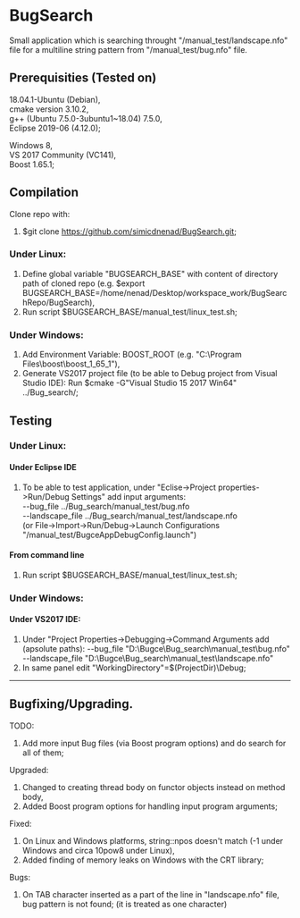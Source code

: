 # BugSearch

Small application which is searching throught "/manual_test/landscape.nfo" file for a multiline string pattern from "/manual_test/bug.nfo" file.

## Prerequisities (Tested on)
18.04.1-Ubuntu (Debian),  
cmake version 3.10.2,  
g++ (Ubuntu 7.5.0-3ubuntu1~18.04) 7.5.0,  
Eclipse 2019-06 (4.12.0);

Windows 8,  
VS 2017 Community (VC141),  
Boost 1.65.1;  

## Compilation
Clone repo with:  
1. $git clone https://github.com/simicdnenad/BugSearch.git; 
### Under Linux:
1. Define global variable "BUGSEARCH_BASE" with content of directory path of cloned repo (e.g. $export BUGSEARCH_BASE=/home/nenad/Desktop/workspace_work/BugSearchRepo/BugSearch),  
1. Run script $BUGSEARCH_BASE/manual_test/linux_test.sh;  

### Under Windows: 
1. Add Environment Variable: BOOST_ROOT (e.g. "C:\Program Files\boost\boost_1_65_1"),  
2. Generate VS2017 project file (to be able to Debug project from Visual Studio IDE): Run $cmake -G"Visual Studio 15 2017 Win64" ../Bug_search/;  

## Testing
### Under Linux:
#### Under Eclipse IDE
1. To be able to test application, under "Eclise->Project properties->Run/Debug Settings" add input arguments:  
--bug_file ../Bug_search/manual_test/bug.nfo  
--landscape_file ../Bug_search/manual_test/landscape.nfo  
(or File->Import->Run/Debug->Launch Configurations "/manual_test/BugceAppDebugConfig.launch")
#### From command line
1. Run script $BUGSEARCH_BASE/manual_test/linux_test.sh;  

### Under Windows:
#### Under VS2017 IDE:
1. Under "Project Properties->Debugging->Command Arguments add (apsolute paths):
--bug_file "D:\\Bugce\\Bug_search\\manual_test\\bug.nfo"   --landscape_file "D:\\Bugce\\Bug_search\\manual_test\\landscape.nfo"  
2. In same panel edit "WorkingDirectory"=$(ProjectDir)\Debug;

--------------------------------------------------------------------------------------------------------------------------------------------------

## Bugfixing/Upgrading.  
TODO:  
1. Add more input Bug files (via Boost program options) and do search for all of them;  

Upgraded:  
1. Changed to creating thread body on functor objects instead on method body,  
2. Added Boost program options for handling input program arguments;  

Fixed:  
1. On Linux and Windows platforms, string::npos doesn't match (-1 under Windows and circa 10pow8 under Linux),  
2. Added finding of memory leaks on Windows with the CRT library;  

Bugs:
1. On TAB character inserted as a part of the line in "landscape.nfo" file, bug pattern is not found; (it is treated as one character)  
